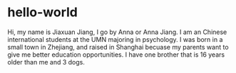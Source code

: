 # hello-world
Hi, my name is Jiaxuan Jiang, I go by Anna or Anna Jiang. I am an Chinese international students at the UMN majoring in psychology. I was born in a small town in Zhejiang, and raised in Shanghai becuase my parents want to give me better education opportunities. I have one brother that is 16 years older than me and 3 dogs. 
